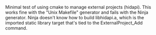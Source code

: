 Minimal test of using cmake to manage external projects (hidapi). This works fine with the "Unix Makefile" generator and fails with the Ninja generator. Ninja doesn't know how to build libhidapi.a, which is the imported static library target that's tied to the ExternalProject_Add command.

